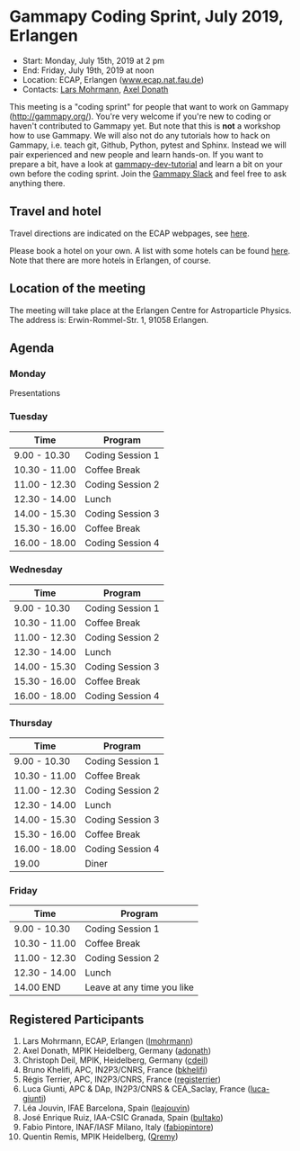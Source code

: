 # Gammapy Coding Sprint, July 2019, Erlangen

* Start: Monday, July 15th, 2019 at 2 pm
* End: Friday, July 19th, 2019 at noon
* Location: ECAP, Erlangen (www.ecap.nat.fau.de)
* Contacts: [Lars Mohrmann](mailto:lars.mohrmann@fau.de), [Axel Donath](mailto:axel.donath@mpi-hd.mpg.de)

This meeting is a "coding sprint" for people that want to work on Gammapy
(http://gammapy.org/). You're very welcome if you're new to coding or haven't
contributed to Gammapy yet. But note that this is **not** a workshop how to use
Gammapy. We will also not do any tutorials how to hack on Gammapy, i.e. teach
git, Github, Python, pytest and Sphinx. Instead we will pair experienced and new
people and learn hands-on. If you want to prepare a bit, have a look at
[gammapy-dev-tutorial](https://github.com/gammapy/gammapy-dev-tutorial) and
learn a bit on your own before the coding sprint. Join the [Gammapy Slack](https://gammapy.slack.com) and
feel free to ask anything there.

## Travel and hotel

Travel directions are indicated on the ECAP webpages, see [here](https://ecap.nat.fau.de/index.php/contact).

Please book a hotel on your own. A list with some hotels can be found [here](https://docs.google.com/document/d/1LBscX9R25G0GtMRqb-NdGAnYSB1vBSzY-zA21XhhsKY). Note that there are more hotels in Erlangen, of course.

## Location of the meeting

The meeting will take place at the Erlangen Centre for Astroparticle Physics. The address is: Erwin-Rommel-Str. 1, 91058 Erlangen.

## Agenda

### Monday

Presentations

### Tuesday

| Time          | Program          |
| ------------- |----------------- |
| 9.00 - 10.30  | Coding Session 1 |
| 10.30 - 11.00 | Coffee Break     |
| 11.00 - 12.30 | Coding Session 2 |
| 12.30 - 14.00 | Lunch            |
| 14.00 - 15.30 | Coding Session 3 |
| 15.30 - 16.00 | Coffee Break     |
| 16.00 - 18.00 | Coding Session 4 |


### Wednesday

| Time          | Program          |
| ------------- |----------------- |
| 9.00 - 10.30  | Coding Session 1 |
| 10.30 - 11.00 | Coffee Break     |
| 11.00 - 12.30 | Coding Session 2 |
| 12.30 - 14.00 | Lunch            |
| 14.00 - 15.30 | Coding Session 3 |
| 15.30 - 16.00 | Coffee Break     |
| 16.00 - 18.00 | Coding Session 4 |


### Thursday

| Time          | Program          |
| ------------- |----------------- |
| 9.00 - 10.30  | Coding Session 1 |
| 10.30 - 11.00 | Coffee Break     |
| 11.00 - 12.30 | Coding Session 2 |
| 12.30 - 14.00 | Lunch            |
| 14.00 - 15.30 | Coding Session 3 |
| 15.30 - 16.00 | Coffee Break     |
| 16.00 - 18.00 | Coding Session 4 |
| 19.00         | Diner            |


### Friday
| Time          | Program          |
| ------------- |----------------- |
| 9.00 - 10.30  | Coding Session 1 |
| 10.30 - 11.00 | Coffee Break     |
| 11.00 - 12.30 | Coding Session 2 |
| 12.30 - 14.00 | Lunch            |
| 14.00 END     | Leave at any time you like|


## Registered Participants

1. Lars Mohrmann, ECAP, Erlangen ([lmohrmann](https://github.com/lmohrmann))
1. Axel Donath, MPIK Heidelberg, Germany ([adonath](https://github.com/adonath))
1. Christoph Deil, MPIK, Heidelberg, Germany ([cdeil](https://github.com/cdeil))
1. Bruno Khelifi, APC, IN2P3/CNRS, France ([bkhelifi](https://github.com/bkhelifi))
1. Régis Terrier, APC, IN2P3/CNRS, France ([registerrier](https://github.com/registerrier))
1. Luca Giunti, APC & DAp, IN2P3/CNRS & CEA_Saclay, France ([luca-giunti](https://github.com/luca-giunti))
1. Léa Jouvin, IFAE Barcelona, Spain ([leajouvin](https://github.com/JouvinLea))
1. José Enrique Ruiz, IAA-CSIC Granada, Spain ([bultako](https://github.com/bultako))
1. Fabio Pintore, INAF/IASF Milano, Italy ([fabiopintore](https://github.com/fabiopintore))
1. Quentin Remis, MPIK Heidelberg, ([Qremy](https://github.com/QRemy))

